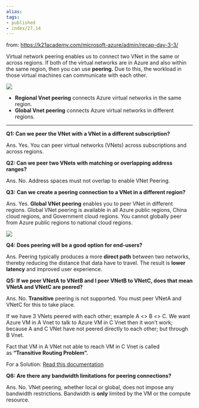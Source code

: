 ```yaml
---
alias:
tags:
- published
- index/27.14
---
```


from: https://k21academy.com/microsoft-azure/admin/recap-day-3-3/



Virtual network peering enables us to connect two VNet in the same or across regions. If both of the virtual networks are in Azure and also within the same region, then you can use **peering.** Due to this, the workload in those virtual machines can communicate with each other.

![](https://i.imgur.com/wuDh4tN.png)

- **Regional Vnet peering** connects Azure virtual networks in the same region.
- **Global Vnet peering** connects Azure virtual networks in different regions.

---

**Q1: Can we peer the VNet with a VNet in a different subscription?**

Ans. Yes. You can peer virtual networks (VNets) across subscriptions and across regions.

**Q2: Can we peer two VNets with matching or overlapping address ranges?**

Ans. No. Address spaces must not overlap to enable VNet Peering.

**Q3:** **Can we create a peering connection to a VNet in a different region?**

Ans. Yes. **Global VNet peering** enables you to peer VNet in different regions. Global VNet peering is available in all Azure public regions, China cloud regions, and Government cloud regions. You cannot globally peer from Azure public regions to national cloud regions.

![](https://i.imgur.com/MetGdWd.png)

**Q4: Does peering will be a good option for end-users?**

Ans. Peering typically produces a more **direct path** between two networks, thereby reducing the distance that data have to travel. The result is **lower latency** and improved user experience.

**Q5: If we peer VNetA to VNetB and I peer VNetB to VNetC, does that mean VNetA and VNetC are peered?**

Ans. No. **Transitive** peering is not supported. You must peer VNetA and VNetC for this to take place.

If we have 3 VNets peered with each other; example A <> B <> C. We want Azure VM in A Vnet to talk to Azure VM in C Vnet then it won’t work; because A and C VNet have not peered directly to each other; but through B Vnet.

Fact that VM in A VNet not able to reach VM in C Vnet is called as **“Transitive Routing Problem”.**

For a Solution: [Read this documentation](https://docs.microsoft.com/en-us/azure/virtual-network/virtual-network-peering-overview#service-chaining)

**Q6: Are there any bandwidth limitations for peering connections?**

Ans. No. VNet peering, whether local or global, does not impose any bandwidth restrictions. Bandwidth is **only** limited by the VM or the compute resource.